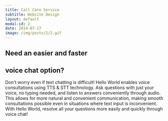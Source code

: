 ```yaml
---
title: Call Care Service
subtitle: Website Design
layout: default
modal-id: 2
date: 2014-07-17
image: /img/posts/2/2.gif
---
```

## Need an easier and faster 
## voice chat option?
Don't worry even if text chatting is difficult!
Hello World enables voice consultations using TTS & STT technology. Ask questions with just your voice, no typing needed, and listen to answers conveniently through audio. 
This allows for more natural and convenient communication, making smooth consultations possible even in situations where text input is inconvenient. 
With Hello World, resolve all your questions more easily and quickly through voice chat!